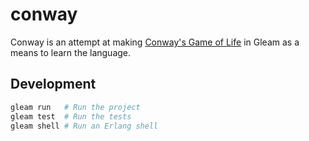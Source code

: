 # conway

Conway is an attempt at making [Conway's Game of Life](https://en.wikipedia.org/wiki/Conway%27s_Game_of_Life) in Gleam as a means to learn the language.

## Development

```sh
gleam run   # Run the project
gleam test  # Run the tests
gleam shell # Run an Erlang shell
```
